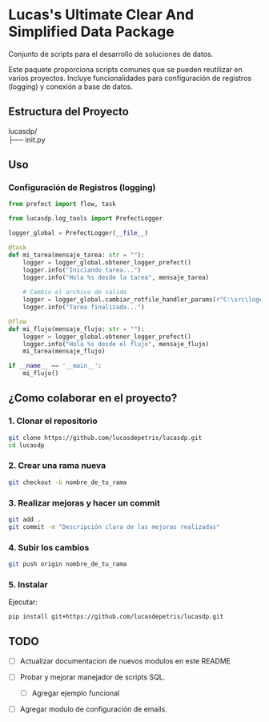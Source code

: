 # Lucas's Ultimate Clear And Simplified Data Package
Conjunto de scripts para el desarrollo de soluciones de datos.

Este paquete proporciona scripts comunes que se pueden reutilizar en varios proyectos. Incluye funcionalidades para configuración de registros (logging) y conexión a base de datos. 
<!-- y gestión de correos electrónicos. -->

## Estructura del Proyecto

lucasdp/  
├── init.py  

## Uso

### Configuración de Registros (logging)

```python
from prefect import flow, task

from lucasdp.log_tools import PrefectLogger

logger_global = PrefectLogger(__file__)

@task
def mi_tarea(mensaje_tarea: str = ""):
    logger = logger_global.obtener_logger_prefect()
    logger.info("Iniciando tarea...")
    logger.info("Hola %s desde la tarea", mensaje_tarea)
    
    # Cambio el archivo de salida
    logger = logger_global.cambiar_rotfile_handler_params(r"C:\src\logeo\logs\hola.log")
    logger.info("Tarea finalizada...")

@flow
def mi_flujo(mensaje_flujo: str = ""):
    logger = logger_global.obtener_logger_prefect()
    logger.info("Hola %s desde el flujo", mensaje_flujo)
    mi_tarea(mensaje_flujo)

if __name__ == '__main__':
    mi_flujo()
```

## ¿Como colaborar en el proyecto?
### 1. Clonar el repositorio

```bash
git clone https://github.com/lucasdepetris/lucasdp.git
cd lucasdp
```

### 2. Crear una rama nueva
```bash
git checkout -b nombre_de_tu_rama
```

### 3. Realizar mejoras y hacer un commit
```bash
git add .
git commit -m "Descripción clara de las mejoras realizadas"
```

### 4. Subir los cambios
```bash
git push origin nombre_de_tu_rama
```

### 5. Instalar
Ejecutar:
```bash
pip install git+https://github.com/lucasdepetris/lucasdp.git
```

## TODO

- [ ] Actualizar documentacion de nuevos modulos en este README

- [ ] Probar y mejorar manejador de scripts SQL.
    - [ ] Agregar ejemplo funcional
- [ ] Agregar modulo de configuración de emails.

<!-- ### Configuración de Correos

```python
# Uso del módulo de gestión de correos electrónicos
from commonscripts import emails_manager

emails_manager.send_email(recipient='destinatario@example.com', subject='Asunto', body='Cuerpo del correo')
``` -->
